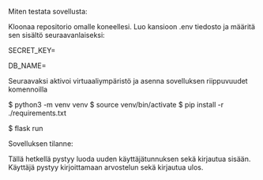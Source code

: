 Miten testata sovellusta:

Kloonaa repositorio omalle koneellesi. Luo kansioon .env tiedosto ja määritä sen sisältö seuraavanlaiseksi:

SECRET_KEY=<salainen-avain>

DB_NAME=<tietokannan-paikallinen-osoite>


Seuraavaksi aktivoi virtuaaliympäristö ja asenna sovelluksen riippuvuudet komennoilla

$ python3 -m venv venv
$ source venv/bin/activate
$ pip install -r ./requirements.txt


$ flask run


Sovelluksen tilanne:

Tällä hetkellä pystyy luoda uuden käyttäjätunnuksen sekä kirjautua sisään. Käyttäjä pystyy kirjoittamaan arvostelun sekä kirjautua ulos.